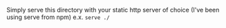 Simply serve this directory with your static http server of choice (I've been using serve from npm)
e.x.
`serve ./`